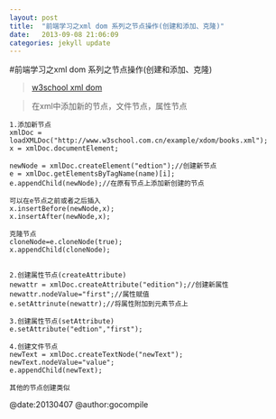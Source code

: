 ```yaml
---
layout: post
title:  "前端学习之xml dom 系列之节点操作(创建和添加、克隆)"
date:   2013-09-08 21:06:09
categories: jekyll update
---
```

#前端学习之xml dom 系列之节点操作(创建和添加、克隆)
>[w3school xml dom](http://www.w3school.com.cn/xmldom/index.asp) 

>在xml中添加新的节点，文件节点，属性节点
	
	1.添加新节点
	xmlDoc = loadXMLDoc("http://www.w3school.com.cn/example/xdom/books.xml");
	x = xmlDoc.documentElement;

	newNode = xmlDoc.createElement("edtion");//创建新节点
	e = xmlDoc.getElementsByTagName(name)[i];
	e.appendChild(newNode);//在原有节点上添加新创建的节点
	
	可以在e节点之前或者之后插入
	x.insertBefore(newNode,x);
	x.insertAfter(newNode,x);

	克隆节点
	cloneNode=e.cloneNode(true);
	x.appendChild(cloneNode);
	
	
	2.创建属性节点(createAttribute)
	newattr = xmlDoc.createAttribute("edition");//创建新属性
	newattr.nodeValue="first";//属性赋值
	e.setAttrinute(newattr);//将属性附加到元素节点上
	
	3.创建属性节点(setAttribute)
	e.setAttribute("edtion","first");

	4.创建文件节点
	newText = xmlDoc.createTextNode("newText");
	newText.nodeValue="value";
	e.appendChild(newText);

	其他的节点创建类似


@date:20130407 @author:gocompile

